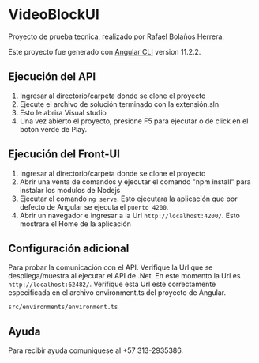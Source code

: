 # VideoBlockUI

Proyecto de prueba tecnica, realizado por Rafael Bolaños Herrera.

Este proyecto fue generado con [Angular CLI](https://github.com/angular/angular-cli) version 11.2.2.

## Ejecución del API

1. Ingresar al directorio/carpeta donde se clone el proyecto
2. Ejecute el archivo de solución terminado con la extensión.sln
3. Esto le abrira Visual studio
4. Una vez abierto el proyecto, presione F5 para ejecutar o de click en el boton verde de Play.

## Ejecución del Front-UI

1. Ingresar al directorio/carpeta donde se clone el proyecto
2. Abrir una venta de comandos y ejecutar el comando "npm install" para instalar los modulos de Nodejs
3. Ejecutar el comando `ng serve`. Esto ejecutara la aplicación que por defecto de Angular se ejecuta el `puerto 4200`.
4. Abrir un navegador e ingresar a la Url `http://localhost:4200/`. Esto mostrara el Home de la aplicación

## Configuración adicional

Para probar la comunicación con el API. Verifique la Url que se despliega/muestra al ejecutar el API de .Net. En este momento la Url es `http://localhost:62482/`. Verifique esta Url este correctamente especificada en el archivo environment.ts del proyecto de Angular.

`src/environments/environment.ts`


## Ayuda

Para recibir ayuda comuniquese al +57 313-2935386.
